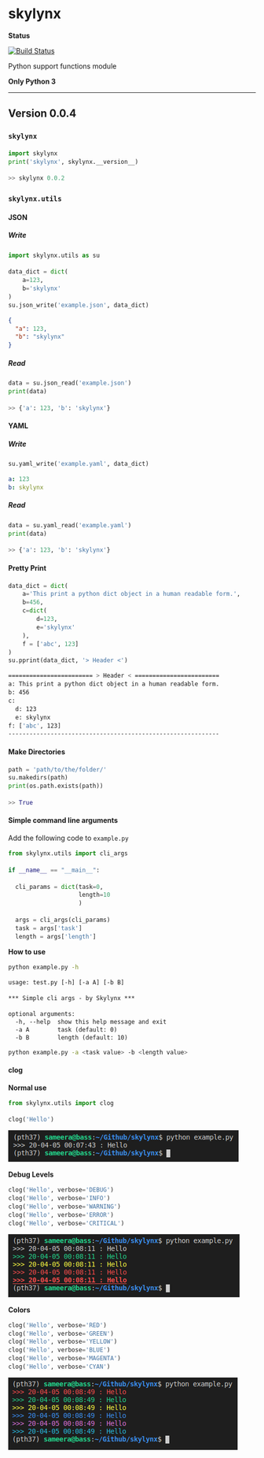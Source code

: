 # skylynx

**Status**

[![Build Status](https://travis-ci.org/basameera/skylynx.svg?branch=master)](https://travis-ci.org/basameera/skylynx)

Python support functions module

**Only Python 3**

---

## Version 0.0.4

### `skylynx` 

``` python
import skylynx
print('skylynx', skylynx.__version__)

>> skylynx 0.0.2
```

### `skylynx.utils` 

#### JSON

##### Write

``` python
import skylynx.utils as su

data_dict = dict(
    a=123,
    b='skylynx'
)
su.json_write('example.json', data_dict)
```

``` json
{
  "a": 123,
  "b": "skylynx"
}
```

##### Read

``` python
data = su.json_read('example.json')
print(data)

>> {'a': 123, 'b': 'skylynx'}
```

#### YAML

##### Write

``` python
su.yaml_write('example.yaml', data_dict)
```

``` yaml
a: 123
b: skylynx
```

##### Read

``` python
data = su.yaml_read('example.yaml')
print(data)

>> {'a': 123, 'b': 'skylynx'}
```

#### Pretty Print

``` python
data_dict = dict(
    a='This print a python dict object in a human readable form.',
    b=456,
    c=dict(
        d=123,
        e='skylynx'
    ),
    f = ['abc', 123]
)
su.pprint(data_dict, '> Header <')
```

``` bash
======================== > Header < ========================
a: This print a python dict object in a human readable form.
b: 456
c:
  d: 123
  e: skylynx
f: ['abc', 123]
------------------------------------------------------------
```

#### Make Directories

``` python
path = 'path/to/the/folder/'
su.makedirs(path)
print(os.path.exists(path))

>> True
```

#### Simple command line arguments

Add the following code to `example.py` 

``` python
from skylynx.utils import cli_args

if __name__ == "__main__":

  cli_params = dict(task=0,
                    length=10
                    )

  args = cli_args(cli_params)
  task = args['task']
  length = args['length']
```

**How to use**

``` bash
python example.py -h
```

``` 
usage: test.py [-h] [-a A] [-b B]

*** Simple cli args - by Skylynx ***

optional arguments:
  -h, --help  show this help message and exit
  -a A        task (default: 0)
  -b B        length (default: 10)
```

``` bash
python example.py -a <task value> -b <length value>
```

#### clog

**Normal use**

``` python
from skylynx.utils import clog

clog('Hello')
```

![alt text](docs/clog_normal.png)

**Debug Levels**

``` python
clog('Hello', verbose='DEBUG')
clog('Hello', verbose='INFO')
clog('Hello', verbose='WARNING')
clog('Hello', verbose='ERROR')
clog('Hello', verbose='CRITICAL')
```

![alt text](docs/clog_debug_levels.png)

**Colors**

``` python
clog('Hello', verbose='RED')
clog('Hello', verbose='GREEN')
clog('Hello', verbose='YELLOW')
clog('Hello', verbose='BLUE')
clog('Hello', verbose='MAGENTA')
clog('Hello', verbose='CYAN')
```

![alt text](docs/clog_colors.png)

